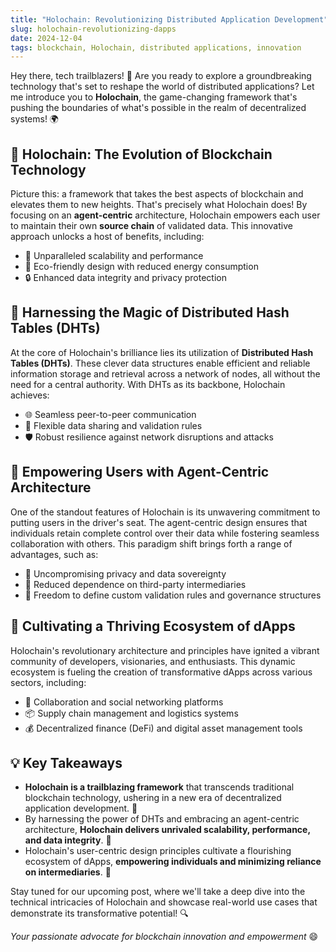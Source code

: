 ```yaml
---
title: "Holochain: Revolutionizing Distributed Application Development"
slug: holochain-revolutionizing-dapps
date: 2024-12-04
tags: blockchain, Holochain, distributed applications, innovation
---
```


Hey there, tech trailblazers! 🚀 Are you ready to explore a groundbreaking technology that's set to reshape the world of distributed applications? Let me introduce you to **Holochain**, the game-changing framework that's pushing the boundaries of what's possible in the realm of decentralized systems! 🌍

## 🌟 Holochain: The Evolution of Blockchain Technology

Picture this: a framework that takes the best aspects of blockchain and elevates them to new heights. That's precisely what Holochain does! By focusing on an **agent-centric** architecture, Holochain empowers each user to maintain their own **source chain** of validated data. This innovative approach unlocks a host of benefits, including:

- 🚀 Unparalleled scalability and performance
- 🌿 Eco-friendly design with reduced energy consumption
- 🔒 Enhanced data integrity and privacy protection

## 🧩 Harnessing the Magic of Distributed Hash Tables (DHTs)

At the core of Holochain's brilliance lies its utilization of **Distributed Hash Tables (DHTs)**. These clever data structures enable efficient and reliable information storage and retrieval across a network of nodes, all without the need for a central authority. With DHTs as its backbone, Holochain achieves:

- 🌐 Seamless peer-to-peer communication
- 🤝 Flexible data sharing and validation rules
- 🛡️ Robust resilience against network disruptions and attacks

## 🙌 Empowering Users with Agent-Centric Architecture

One of the standout features of Holochain is its unwavering commitment to putting users in the driver's seat. The agent-centric design ensures that individuals retain complete control over their data while fostering seamless collaboration with others. This paradigm shift brings forth a range of advantages, such as:

- 🔐 Uncompromising privacy and data sovereignty
- 🔄 Reduced dependence on third-party intermediaries
- 🎨 Freedom to define custom validation rules and governance structures

## 🌈 Cultivating a Thriving Ecosystem of dApps

Holochain's revolutionary architecture and principles have ignited a vibrant community of developers, visionaries, and enthusiasts. This dynamic ecosystem is fueling the creation of transformative dApps across various sectors, including:

- 👥 Collaboration and social networking platforms
- 📦 Supply chain management and logistics systems
- 💰 Decentralized finance (DeFi) and digital asset management tools

## 💡 Key Takeaways

- **Holochain is a trailblazing framework** that transcends traditional blockchain technology, ushering in a new era of decentralized application development. 🚀
- By harnessing the power of DHTs and embracing an agent-centric architecture, **Holochain delivers unrivaled scalability, performance, and data integrity**. 💪
- Holochain's user-centric design principles cultivate a flourishing ecosystem of dApps, **empowering individuals and minimizing reliance on intermediaries**. 🌱

Stay tuned for our upcoming post, where we'll take a deep dive into the technical intricacies of Holochain and showcase real-world use cases that demonstrate its transformative potential! 🔍

*Your passionate advocate for blockchain innovation and empowerment* 😄